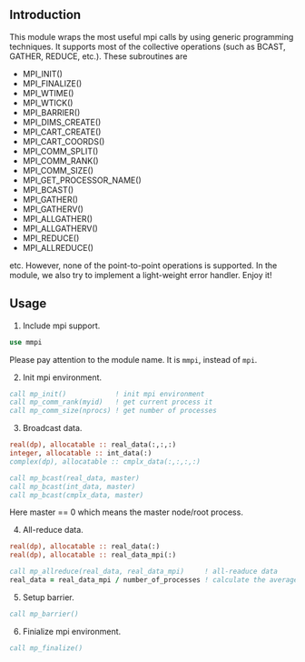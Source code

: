 ## Introduction

This module wraps the most useful mpi calls by using generic programming techniques. It supports most of the collective operations (such as BCAST, GATHER, REDUCE, etc.). These subroutines are

* MPI_INIT()
* MPI_FINALIZE()
* MPI_WTIME()
* MPI_WTICK()
* MPI_BARRIER()
* MPI_DIMS_CREATE()
* MPI_CART_CREATE()
* MPI_CART_COORDS()
* MPI_COMM_SPLIT()
* MPI_COMM_RANK()
* MPI_COMM_SIZE()
* MPI_GET_PROCESSOR_NAME()
* MPI_BCAST()
* MPI_GATHER()
* MPI_GATHERV()
* MPI_ALLGATHER()
* MPI_ALLGATHERV()
* MPI_REDUCE()
* MPI_ALLREDUCE()

etc. However, none of the point-to-point operations is supported. In the module, we also try to implement a light-weight error handler. Enjoy it!

## Usage

1. Include mpi support.

```fortran
use mmpi
```

Please pay attention to the module name. It is `mmpi`, instead of `mpi`.

2. Init mpi environment.

```fortran
call mp_init()            ! init mpi environment
call mp_comm_rank(myid)   ! get current process it
call mp_comm_size(nprocs) ! get number of processes
```

3. Broadcast data.

```fortran
real(dp), allocatable :: real_data(:,:,:)
integer, allocatable :: int_data(:)
complex(dp), allocatable :: cmplx_data(:,:,:,:)

call mp_bcast(real_data, master)
call mp_bcast(int_data, master)
call mp_bcast(cmplx_data, master)
```

Here master == 0 which means the master node/root process.

4. All-reduce data.

```fortran
real(dp), allocatable :: real_data(:)
real(dp), allocatable :: real_data_mpi(:)

call mp_allreduce(real_data, real_data_mpi)     ! all-readuce data
real_data = real_data_mpi / number_of_processes ! calculate the average
```

5. Setup barrier.

```fortran
call mp_barrier()
```

6. Finialize mpi environment.

```fortran
call mp_finalize()
```
